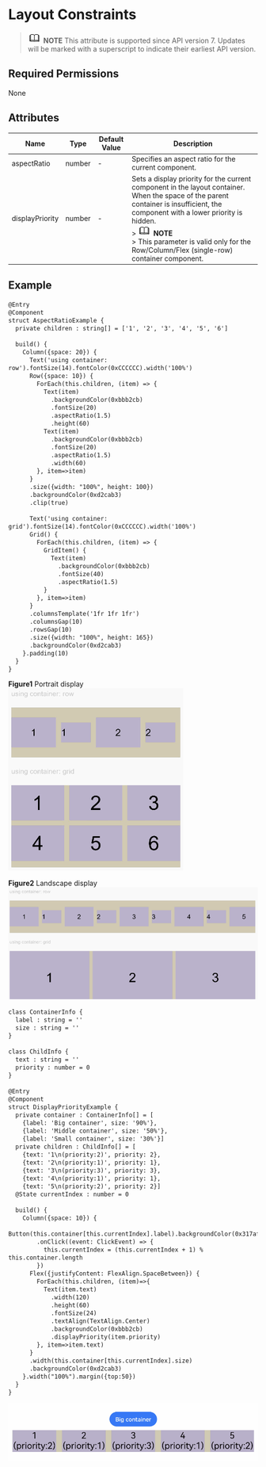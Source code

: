 # Layout Constraints


> ![icon-note.gif](public_sys-resources/icon-note.gif) **NOTE**
> This attribute is supported since API version 7. Updates will be marked with a superscript to indicate their earliest API version.


## Required Permissions

None


## Attributes


  | Name | Type | Default Value | Description | 
| -------- | -------- | -------- | -------- |
| aspectRatio | number | - | Specifies an aspect ratio for the current component. | 
| displayPriority | number | - | Sets a display priority for the current component in the layout container. When the space of the parent container is insufficient, the component with a lower priority is hidden.<br/>> ![icon-note.gif](public_sys-resources/icon-note.gif) **NOTE**<br/>> This parameter is valid only for the Row/Column/Flex (single-row) container component. | 


## Example


```
@Entry
@Component
struct AspectRatioExample {
  private children : string[] = ['1', '2', '3', '4', '5', '6']

  build() {
    Column({space: 20}) {
      Text('using container: row').fontSize(14).fontColor(0xCCCCCC).width('100%')
      Row({space: 10}) {
        ForEach(this.children, (item) => {
          Text(item)
            .backgroundColor(0xbbb2cb)
            .fontSize(20)
            .aspectRatio(1.5)
            .height(60)
          Text(item)
            .backgroundColor(0xbbb2cb)
            .fontSize(20)
            .aspectRatio(1.5)
            .width(60)
        }, item=>item)
      }
      .size({width: "100%", height: 100})
      .backgroundColor(0xd2cab3)
      .clip(true)

      Text('using container: grid').fontSize(14).fontColor(0xCCCCCC).width('100%')
      Grid() {
        ForEach(this.children, (item) => {
          GridItem() {
            Text(item)
              .backgroundColor(0xbbb2cb)
              .fontSize(40)
              .aspectRatio(1.5)
          }
        }, item=>item)
      }
      .columnsTemplate('1fr 1fr 1fr')
      .columnsGap(10)
      .rowsGap(10)
      .size({width: "100%", height: 165})
      .backgroundColor(0xd2cab3)
    }.padding(10)
  }
}
```

  **Figure1** Portrait display
  ![en-us_image_0000001256978379](figures/en-us_image_0000001256978379.gif)

  **Figure2** Landscape display
  ![en-us_image_0000001212218476](figures/en-us_image_0000001212218476.gif)


```
class ContainerInfo {
  label : string = ''
  size : string = ''
}

class ChildInfo {
  text : string = ''
  priority : number = 0
}

@Entry
@Component
struct DisplayPriorityExample {
  private container : ContainerInfo[] = [
    {label: 'Big container', size: '90%'},
    {label: 'Middle container', size: '50%'},
    {label: 'Small container', size: '30%'}]
  private children : ChildInfo[] = [
    {text: '1\n(priority:2)', priority: 2},
    {text: '2\n(priority:1)', priority: 1},
    {text: '3\n(priority:3)', priority: 3},
    {text: '4\n(priority:1)', priority: 1},
    {text: '5\n(priority:2)', priority: 2}]
  @State currentIndex : number = 0

  build() {
    Column({space: 10}) {
      Button(this.container[this.currentIndex].label).backgroundColor(0x317aff)
        .onClick((event: ClickEvent) => {
          this.currentIndex = (this.currentIndex + 1) % this.container.length
        })
      Flex({justifyContent: FlexAlign.SpaceBetween}) {
        ForEach(this.children, (item)=>{
          Text(item.text)
            .width(120)
            .height(60)
            .fontSize(24)
            .textAlign(TextAlign.Center)
            .backgroundColor(0xbbb2cb)
            .displayPriority(item.priority)
        }, item=>item.text)
      }
      .width(this.container[this.currentIndex].size)
      .backgroundColor(0xd2cab3)
    }.width("100%").margin({top:50})
  }
}

```

![en-us_image_0000001212058504](figures/en-us_image_0000001212058504.gif)
